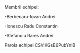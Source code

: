 Membrii echipei:
  
  -Berbecaru-Iovan Andrei
  
  -Ionescu Radu Constantin
  
  -Stefanoiu Rares Andrei
  
Parola echipei CSV:KGsB6PubYnIB
